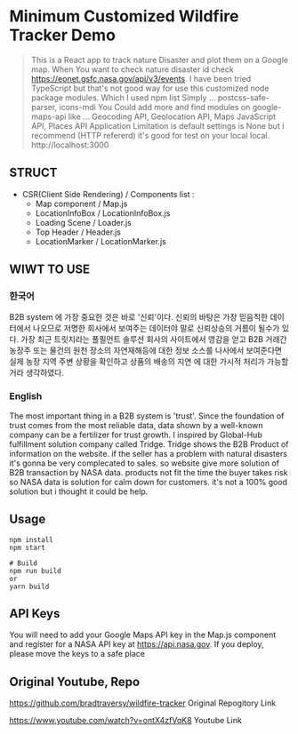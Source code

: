# Minimum Customized Wildfire Tracker Demo

> This is a React app to track nature Disaster and plot them on a Google map.
> When You want to check nature disaster id check https://eonet.gsfc.nasa.gov/api/v3/events.
> I have been tried TypeScript but that's not good way for use this customized node package modules.
> Which I used npm list Simply ... postcss-safe-parser, icons-mdi
> You Could add more and find modules on google-maps-api like ... Geocoding API, Geolocation API, Maps JavaScript API, Places API
> Application Limitation is default settings is None but i recommend (HTTP refererd) it's good for test on your local local. http://localhost:3000

## STRUCT
* CSR(Client Side Rendering) / Components list :
    - Map component / Map.js 
    - LocationInfoBox / LocationInfoBox.js
    - Loading Scene / Loader.js
    - Top Header / Header.js
    - LocationMarker / LocationMarker.js

## WIWT TO USE
### 한국어 
B2B system 에 가장 중요한 것은 바로 '신뢰'이다. 신뢰의 바탕은 가장 믿음직한 데이터에서 나오므로 저명한 회사에서 보여주는 데이터야 말로 신뢰상승의 거름이 될수가 있다. 가장 최근 트릿지라는 풀필먼트 솔루션 회사의 사이트에서 영감을 얻고 B2B 거래간 농장주 또는 물건의 원천 장소의 자연재해등에 대한 정보 소스를 나사에서 보여준다면 실제 농장 지역 주변 상황을 확인하고 상품의 배송의 지연 에 대한 가시적 처리가 가능할 거라 생각하였다.

### English
The most important thing in a B2B system is 'trust'. Since the foundation of trust comes from the most reliable data, data shown by a well-known company can be a fertilizer for trust growth. I inspired by Global-Hub fulfillment solution company called Tridge. Tridge shows the B2B Product of information on the website. if the seller has a problem with natural disasters it's gonna be very complecated to sales. so website give more solution of B2B transaction by NASA data. products not fit the time the buyer takes risk so NASA data is solution for calm down for customers. it's not a 100% good solution but i thought it could be help.

## Usage

```
npm install
npm start

# Build
npm run build
or
yarn build
```

## API Keys

You will need to add your Google Maps API key in the Map.js component and register for a NASA API key at https://api.nasa.gov. If you deploy, please move the keys to a safe place

## Original Youtube, Repo

https://github.com/bradtraversy/wildfire-tracker Original Repogitory Link

https://www.youtube.com/watch?v=ontX4zfVqK8 Youtube Link
